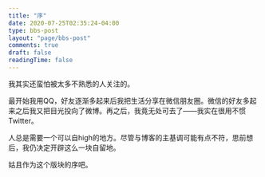 ```yaml
---
title: "序"
date: 2020-07-25T02:35:24-04:00
type: bbs-post
layout: "page/bbs-post"
comments: true
draft: false
readingTime: false
---
```



我其实还蛮怕被太多不熟悉的人关注的。

最开始我用QQ，好友逐渐多起来后我把生活分享在微信朋友圈。微信的好友多起来之后我又把目光投向了微博。再之后，我竟无处可去了——我实在很用不惯Twitter。

人总是需要一个可以自high的地方。尽管与博客的主基调可能有点不符，思前想后，我仍决定开辟这么一块自留地。

姑且作为这个版块的序吧。



